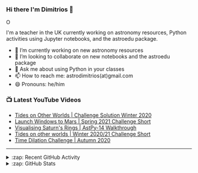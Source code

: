 ### Hi there I'm Dimitrios :stars:

<div itemscope itemtype="https://schema.org/Person"><a itemprop="sameAs" content="https://orcid.org/0000-0001-9288-1332" href="https://orcid.org/0000-0001-9288-1332" target="orcid.widget" rel="me noopener noreferrer" style="vertical-align:top;"><img src="https://orcid.org/sites/default/files/images/orcid_16x16.png" style="width:1em;margin-right:.5em;" alt="ORCID iD icon"></a></div>

I'm a teacher in the UK currently working on astronomy resources, Python activities using Jupyter notebooks, and the astroedu package.

- 🔭 I’m currently working on new astronomy resources
- 👯 I’m looking to collaborate on new notebooks and the astroedu package
- 💬 Ask me about using Python in your classes
- 📫 How to reach me: astrodimitrios(at)gmail.com
- 😄 Pronouns: he/him

### 📺 Latest YouTube Videos

<!-- YOUTUBE:START -->
- [Tides on Other Worlds | Challenge Solution Winter 2020](https://www.youtube.com/watch?v=V_vKZlftaUo)
- [Launch Windows to Mars | Spring 2021 Challenge Short](https://www.youtube.com/watch?v=_3QxdKO1B2o)
- [Visualising Saturn's Rings | AstPy-14 Walkthrough](https://www.youtube.com/watch?v=17HukTDR7vM)
- [Tides on other worlds | Winter 2020/21 Challenge Short](https://www.youtube.com/watch?v=hm5cI8TQv7I)
- [Time Dilation Challenge | Autumn 2020](https://www.youtube.com/watch?v=wGmS2CCaKxg)
<!-- YOUTUBE:END -->

---

<details>
  <summary>:zap: Recent GitHub Activity</summary>
  
<!--START_SECTION:activity-->
1. 🗣 Commented on [#1](https://github.com/astroDimitrios/astroDimitrios.github.io/issues/1) in [astroDimitrios/astroDimitrios.github.io](https://github.com/astroDimitrios/astroDimitrios.github.io)
2. 🗣 Commented on [#1](https://github.com/astroDimitrios/astroDimitrios.github.io/issues/1) in [astroDimitrios/astroDimitrios.github.io](https://github.com/astroDimitrios/astroDimitrios.github.io)
3. ❗️ Opened issue [#1](https://github.com/astroDimitrios/astroDimitrios.github.io/issues/1) in [astroDimitrios/astroDimitrios.github.io](https://github.com/astroDimitrios/astroDimitrios.github.io)
4. ❗️ Opened issue [#11](https://github.com/astroDimitrios/Astronomy/issues/11) in [astroDimitrios/Astronomy](https://github.com/astroDimitrios/Astronomy)
5. ❗️ Closed issue [#9](https://github.com/astroDimitrios/Astronomy/issues/9) in [astroDimitrios/Astronomy](https://github.com/astroDimitrios/Astronomy)
<!--END_SECTION:activity-->

</details>

<details>
  <summary>:zap: GitHub Stats</summary>

  <img align="left" alt="astroDimitrios' GitHub Stats" src="https://github-readme-stats.vercel.app/api?username=astroDimitrios&show_icons=true&hide_border=true" />

</details>

<!--
**astroDimitrios/astroDimitrios** is a ✨ _special_ ✨ repository because its `README.md` (this file) appears on your GitHub profile.

Here are some ideas to get you started:

- 🔭 I’m currently working on ...
- 🌱 I’m currently learning ...
- 👯 I’m looking to collaborate on ...
- 🤔 I’m looking for help with ...
- 💬 Ask me about ...
- 📫 How to reach me: ...
- 😄 Pronouns: ...
- ⚡ Fun fact: ...
-->
